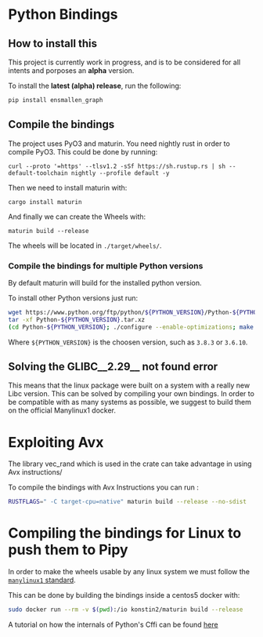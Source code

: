 # Python Bindings

## How to install this
This project is currently work in progress, and is to be considered for all
intents and porposes an **alpha** version.

To install the **latest (alpha) release**, run the following:

```bash
pip install ensmallen_graph
```

## Compile the bindings
The project uses PyO3 and maturin.
You need nightly rust in order to compile PyO3.
This could be done by running:
```
curl --proto '=https' --tlsv1.2 -sSf https://sh.rustup.rs | sh --default-toolchain nightly --profile default -y
```

Then we need to install maturin with:
```
cargo install maturin
```

And finally we can create the Wheels with:
```
maturin build --release
```

The wheels will be located in `./target/wheels/`.

### Compile the bindings for multiple Python versions

By default maturin will build for the installed python version.

To install other Python versions just run:
```bash
wget https://www.python.org/ftp/python/${PYTHON_VERSION}/Python-${PYTHON_VERSION}.tar.xz
tar -xf Python-${PYTHON_VERSION}.tar.xz
(cd Python-${PYTHON_VERSION}; ./configure --enable-optimizations; make -j$(nproc); make -j$(nproc) install)
```
Where `${PYTHON_VERSION}` is the choosen version, such as `3.8.3` or `3.6.10`.

## Solving the GLIBC__2.29__ not found error
This means that the linux package were built on a system with a really new Libc version.
This can be solved by compiling your own bindings.
In order to be compatible with as many systems as possible, we suggest to build them on the official Manylinux1 docker.

# Exploiting Avx
The library vec_rand which is used in the crate can take advantage in using Avx instructions/

To compile the bindings with Avx Instructions you can run :
```bash
RUSTFLAGS=" -C target-cpu=native" maturin build --release --no-sdist
```

# Compiling the bindings for Linux to push them to Pipy
In order to make the wheels usable by any linux system we must follow the [`manylinux1` standard](https://www.python.org/dev/peps/pep-0513/#the-manylinux1-policy).

This can be done by building the bindings inside a centos5 docker with:
```bash
sudo docker run --rm -v $(pwd):/io konstin2/maturin build --release
```

A tutorial on how the internals of Python's Cffi can be found [here](https://blog.schuetze.link/2018/07/21/a-dive-into-packaging-native-python-extensions.html)